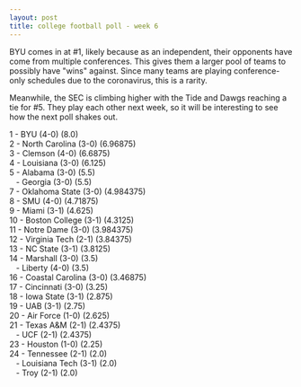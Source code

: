 ```yaml
---
layout: post
title: college football poll - week 6
---
```


BYU comes in at #1, likely because as an independent, their opponents
have come from multiple conferences.  This gives them a larger pool of
teams to possibly have "wins" against.  Since many teams are playing
conference-only schedules due to the coronavirus, this is a rarity.

Meanwhile, the SEC is climbing higher with the Tide and Dawgs reaching a
tie for #5.  They play each other next week, so it will be interesting
to see how the next poll shakes out.

1 - BYU (4-0) (8.0)  
2 - North Carolina (3-0) (6.96875)  
3 - Clemson (4-0) (6.6875)  
4 - Louisiana (3-0) (6.125)  
5 - Alabama (3-0) (5.5)  
&nbsp;&nbsp; - Georgia (3-0) (5.5)  
7 - Oklahoma State (3-0) (4.984375)  
8 - SMU (4-0) (4.71875)  
9 - Miami (3-1) (4.625)  
10 - Boston College (3-1) (4.3125)  
11 - Notre Dame (3-0) (3.984375)  
12 - Virginia Tech (2-1) (3.84375)  
13 - NC State (3-1) (3.8125)  
14 - Marshall (3-0) (3.5)  
&nbsp;&nbsp; - Liberty (4-0) (3.5)  
16 - Coastal Carolina (3-0) (3.46875)  
17 - Cincinnati (3-0) (3.25)  
18 - Iowa State (3-1) (2.875)  
19 - UAB (3-1) (2.75)  
20 - Air Force (1-0) (2.625)  
21 - Texas A&M (2-1) (2.4375)  
&nbsp;&nbsp; - UCF (2-1) (2.4375)  
23 - Houston (1-0) (2.25)  
24 - Tennessee (2-1) (2.0)  
&nbsp;&nbsp; - Louisiana Tech (3-1) (2.0)  
&nbsp;&nbsp; - Troy (2-1) (2.0)  
